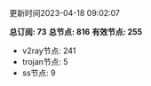 更新时间2023-04-18 09:02:07

**总订阅: 73**
**总节点: 816**
**有效节点: 255**
- v2ray节点: 241
- trojan节点: 5
- ss节点: 9
